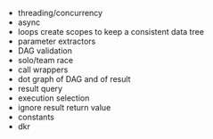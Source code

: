 - threading/concurrency
- async
- loops create scopes to keep a consistent data tree
- parameter extractors
- DAG validation
- solo/team race
- call wrappers
- dot graph of DAG and of result
- result query
- execution selection
- ignore result return value
- constants
- dkr